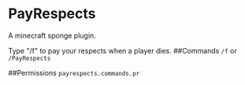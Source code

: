 # PayRespects
A minecraft sponge plugin.

Type "/f" to pay your respects when a player dies.
##Commands
`/f` or `/PayRespects`

##Permissions
`payrespects.commands.pr`
